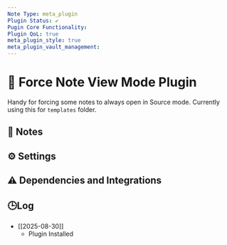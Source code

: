 ```yaml
---
Note Type: meta_plugin
Plugin Status: ✔️
Pugin Core Functionality:
Plugin QoL: true
meta_plugin_style: true
meta_plugin_vault_management:
---
```

# 🔌 Force Note View Mode Plugin

Handy for forcing some notes to always open in Source mode. Currently using this for `templates` folder.

## 📝 Notes

## ⚙️ Settings

## ⚠️ Dependencies and Integrations

## 🕒Log

- [[2025-08-30]]
	- Plugin Installed
